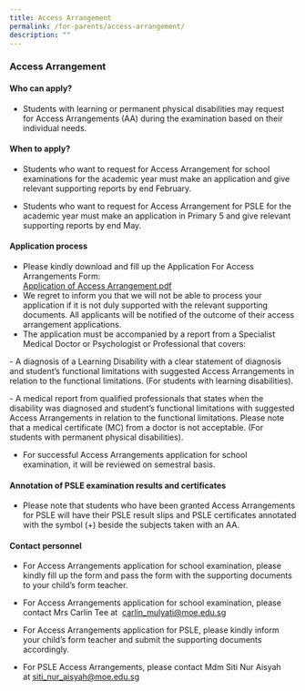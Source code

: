 ```yaml
---
title: Access Arrangement
permalink: /for-parents/access-arrangement/
description: ""
---
```

### Access Arrangement 

#### Who can apply?

*   Students with learning or permanent physical disabilities may request for Access Arrangements (AA) during the examination based on their individual needs.

#### When to apply?

*   Students who want to request for Access Arrangement for school examinations for the academic year must make an application and give relevant supporting reports by end February.  
      
    
*   Students who want to request for Access Arrangement for PSLE for the academic year must make an application in Primary 5 and give relevant supporting reports by end May.

#### Application process

*   Please kindly download and fill up the Application For Access Arrangements Form:  
    [Application of Access Arrangement.pdf](/files/Application%20of%20Access%20Arrangement.pdf)
*   We regret to inform you that we will not be able to process your application if it is not duly supported with the relevant supporting documents. All applicants will be notified of the outcome of their access arrangement applications.
*   The application must be accompanied by a report from a Specialist Medical Doctor or Psychologist or Professional that covers:

\- A diagnosis of a Learning Disability with a clear statement of diagnosis and student’s functional limitations with suggested Access Arrangements in relation to the functional limitations. (For students with learning disabilities).

\- A medical report from qualified professionals that states when the disability was diagnosed and student’s functional limitations with suggested Access Arrangements in relation to the functional limitations. Please note that a medical certificate (MC) from a doctor is not acceptable. (For students with permanent physical disabilities).

*   For successful Access Arrangements application for school examination, it will be reviewed on semestral basis.

#### Annotation of PSLE examination results and certificates

*   Please note that students who have been granted Access Arrangements for PSLE will have their PSLE result slips and PSLE certificates annotated with the symbol (+) beside the subjects taken with an AA.

#### Contact personnel

* For Access Arrangements application for school examination, please kindly fill up the form and pass the form with the supporting documents to your child’s form teacher.

* For Access Arrangements application for school examination, please contact Mrs Carlin Tee at  [carlin_mulyati@moe.edu.sg](mailto:carlin_mulyati@moe.edu.sg)

* For Access Arrangements application for PSLE, please kindly inform your child’s form teacher and submit the supporting documents accordingly.

* For PSLE Access Arrangements, please contact Mdm Siti Nur Aisyah at [siti_nur_aisyah@moe.edu.sg](mailto:siti_nur_aisyah@moe.edu.sg)